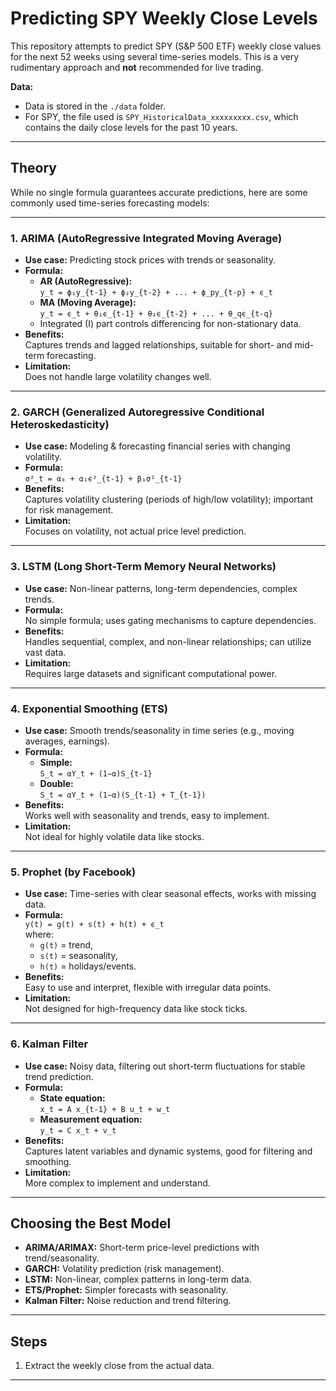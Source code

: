 Predicting SPY Weekly Close Levels
==================================

This repository attempts to predict SPY (S&P 500 ETF) weekly close values for the next 52 weeks using several time-series models. This is a very rudimentary approach and **not** recommended for live trading.

**Data:**  
- Data is stored in the `./data` folder.
- For SPY, the file used is `SPY_HistoricalData_xxxxxxxxx.csv`, which contains the daily close levels for the past 10 years.

---

## Theory

While no single formula guarantees accurate predictions, here are some commonly used time-series forecasting models:

---

### 1. ARIMA (AutoRegressive Integrated Moving Average)

- **Use case:** Predicting stock prices with trends or seasonality.
- **Formula:**
  - **AR (AutoRegressive):**  
    `y_t = ϕ₁y_{t-1} + ϕ₂y_{t-2} + ... + ϕ_py_{t-p} + ϵ_t`
  - **MA (Moving Average):**  
    `y_t = ϵ_t + θ₁ϵ_{t-1} + θ₂ϵ_{t-2} + ... + θ_qϵ_{t-q}`
  - Integrated (I) part controls differencing for non-stationary data.
- **Benefits:**  
  Captures trends and lagged relationships, suitable for short- and mid-term forecasting.
- **Limitation:**  
  Does not handle large volatility changes well.

---

### 2. GARCH (Generalized Autoregressive Conditional Heteroskedasticity)

- **Use case:** Modeling & forecasting financial series with changing volatility.
- **Formula:**  
  `σ²_t = α₀ + α₁ϵ²_{t-1} + β₁σ²_{t-1}`
- **Benefits:**  
  Captures volatility clustering (periods of high/low volatility); important for risk management.
- **Limitation:**  
  Focuses on volatility, not actual price level prediction.

---

### 3. LSTM (Long Short-Term Memory Neural Networks)

- **Use case:** Non-linear patterns, long-term dependencies, complex trends.
- **Formula:**  
  No simple formula; uses gating mechanisms to capture dependencies.
- **Benefits:**  
  Handles sequential, complex, and non-linear relationships; can utilize vast data.
- **Limitation:**  
  Requires large datasets and significant computational power.

---

### 4. Exponential Smoothing (ETS)

- **Use case:** Smooth trends/seasonality in time series (e.g., moving averages, earnings).
- **Formula:**
  - **Simple:**  
    `S_t = αY_t + (1−α)S_{t-1}`
  - **Double:**  
    `S_t = αY_t + (1−α)(S_{t-1} + T_{t-1})`
- **Benefits:**  
  Works well with seasonality and trends, easy to implement.
- **Limitation:**  
  Not ideal for highly volatile data like stocks.

---

### 5. Prophet (by Facebook)

- **Use case:** Time-series with clear seasonal effects, works with missing data.
- **Formula:**  
  `y(t) = g(t) + s(t) + h(t) + ϵ_t`  
  where:
    - `g(t)` = trend,
    - `s(t)` = seasonality,
    - `h(t)` = holidays/events.
- **Benefits:**  
  Easy to use and interpret, flexible with irregular data points.
- **Limitation:**  
  Not designed for high-frequency data like stock ticks.

---

### 6. Kalman Filter

- **Use case:** Noisy data, filtering out short-term fluctuations for stable trend prediction.
- **Formula:**
  - **State equation:**  
    `x_t = A x_{t-1} + B u_t + w_t`
  - **Measurement equation:**  
    `y_t = C x_t + v_t`
- **Benefits:**  
  Captures latent variables and dynamic systems, good for filtering and smoothing.
- **Limitation:**  
  More complex to implement and understand.

---

## Choosing the Best Model

- **ARIMA/ARIMAX:** Short-term price-level predictions with trend/seasonality.
- **GARCH:** Volatility prediction (risk management).
- **LSTM:** Non-linear, complex patterns in long-term data.
- **ETS/Prophet:** Simpler forecasts with seasonality.
- **Kalman Filter:** Noise reduction and trend filtering.

---

## Steps

1. Extract the weekly close from the actual data.

---
